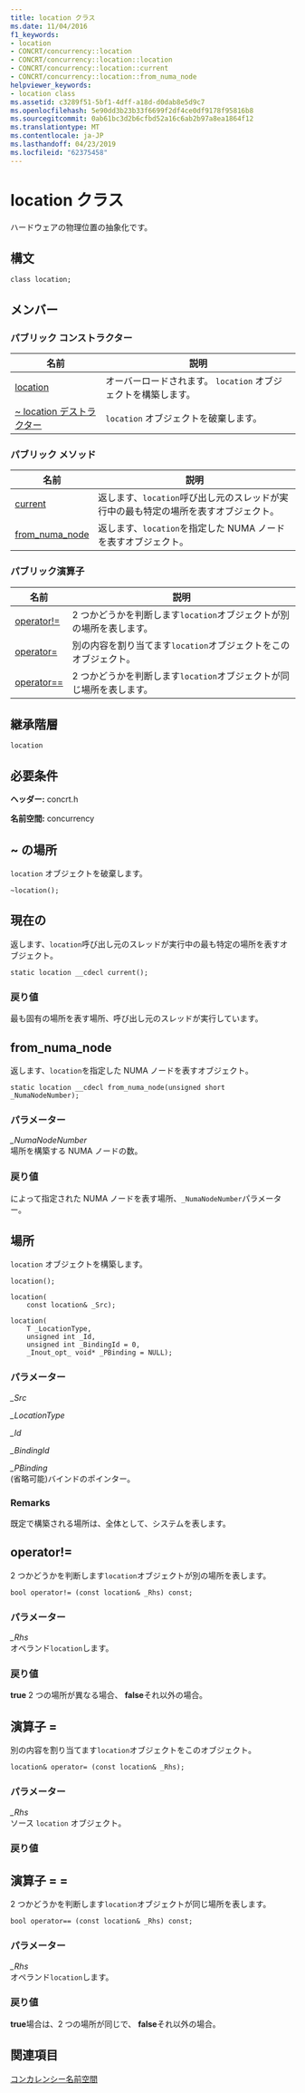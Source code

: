 ```yaml
---
title: location クラス
ms.date: 11/04/2016
f1_keywords:
- location
- CONCRT/concurrency::location
- CONCRT/concurrency::location::location
- CONCRT/concurrency::location::current
- CONCRT/concurrency::location::from_numa_node
helpviewer_keywords:
- location class
ms.assetid: c3289f51-5bf1-4dff-a18d-d0dab8e5d9c7
ms.openlocfilehash: 5e90dd3b23b33f6699f2df4ce0df9178f95816b8
ms.sourcegitcommit: 0ab61bc3d2b6cfbd52a16c6ab2b97a8ea1864f12
ms.translationtype: MT
ms.contentlocale: ja-JP
ms.lasthandoff: 04/23/2019
ms.locfileid: "62375458"
---
```

# <a name="location-class"></a>location クラス

ハードウェアの物理位置の抽象化です。

## <a name="syntax"></a>構文

```
class location;
```

## <a name="members"></a>メンバー

### <a name="public-constructors"></a>パブリック コンストラクター

|名前|説明|
|----------|-----------------|
|[location](#ctor)|オーバーロードされます。 `location` オブジェクトを構築します。|
|[~ location デストラクター](#dtor)|`location` オブジェクトを破棄します。|

### <a name="public-methods"></a>パブリック メソッド

|名前|説明|
|----------|-----------------|
|[current](#current)|返します、`location`呼び出し元のスレッドが実行中の最も特定の場所を表すオブジェクト。|
|[from_numa_node](#from_numa_node)|返します、`location`を指定した NUMA ノードを表すオブジェクト。|

### <a name="public-operators"></a>パブリック演算子

|名前|説明|
|----------|-----------------|
|[operator!=](#operator_neq)|2 つかどうかを判断します`location`オブジェクトが別の場所を表します。|
|[operator=](#operator_eq)|別の内容を割り当てます`location`オブジェクトをこのオブジェクト。|
|[operator==](#operator_eq_eq)|2 つかどうかを判断します`location`オブジェクトが同じ場所を表します。|

## <a name="inheritance-hierarchy"></a>継承階層

`location`

## <a name="requirements"></a>必要条件

**ヘッダー:** concrt.h

**名前空間:** concurrency

##  <a name="dtor"></a> ~ の場所

`location` オブジェクトを破棄します。

```
~location();
```

##  <a name="current"></a> 現在の

返します、`location`呼び出し元のスレッドが実行中の最も特定の場所を表すオブジェクト。

```
static location __cdecl current();
```

### <a name="return-value"></a>戻り値

最も固有の場所を表す場所、呼び出し元のスレッドが実行しています。

##  <a name="from_numa_node"></a> from_numa_node

返します、`location`を指定した NUMA ノードを表すオブジェクト。

```
static location __cdecl from_numa_node(unsigned short _NumaNodeNumber);
```

### <a name="parameters"></a>パラメーター

*_NumaNodeNumber*<br/>
場所を構築する NUMA ノードの数。

### <a name="return-value"></a>戻り値

によって指定された NUMA ノードを表す場所、`_NumaNodeNumber`パラメーター。

##  <a name="ctor"></a> 場所

`location` オブジェクトを構築します。

```
location();

location(
    const location& _Src);

location(
    T _LocationType,
    unsigned int _Id,
    unsigned int _BindingId = 0,
    _Inout_opt_ void* _PBinding = NULL);
```

### <a name="parameters"></a>パラメーター

*_Src*<br/>

*_LocationType*<br/>

*_Id*<br/>

*_BindingId*<br/>

*_PBinding*<br/>
(省略可能)バインドのポインター。

### <a name="remarks"></a>Remarks

既定で構築される場所は、全体として、システムを表します。

##  <a name="operator_neq"></a> operator!=

2 つかどうかを判断します`location`オブジェクトが別の場所を表します。

```
bool operator!= (const location& _Rhs) const;
```

### <a name="parameters"></a>パラメーター

*_Rhs*<br/>
オペランド`location`します。

### <a name="return-value"></a>戻り値

**true** 2 つの場所が異なる場合、 **false**それ以外の場合。

##  <a name="operator_eq"></a> 演算子 =

別の内容を割り当てます`location`オブジェクトをこのオブジェクト。

```
location& operator= (const location& _Rhs);
```

### <a name="parameters"></a>パラメーター

*_Rhs*<br/>
ソース `location` オブジェクト。

### <a name="return-value"></a>戻り値

##  <a name="operator_eq_eq"></a> 演算子 = =

2 つかどうかを判断します`location`オブジェクトが同じ場所を表します。

```
bool operator== (const location& _Rhs) const;
```

### <a name="parameters"></a>パラメーター

*_Rhs*<br/>
オペランド`location`します。

### <a name="return-value"></a>戻り値

**true**場合は、2 つの場所が同じで、 **false**それ以外の場合。

## <a name="see-also"></a>関連項目

[コンカレンシー名前空間](concurrency-namespace.md)
